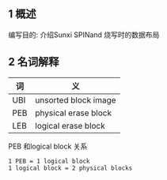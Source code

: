 ## 1 概述

编写目的: 介绍Sunxi SPINand 烧写时的数据布局



## 2 名词解释

| 词   | 义                   |
| ---- | -------------------- |
| UBI  | unsorted block image |
| PEB  | physical erase block |
| LEB  | logical erase block  |

PEB 和logical block 关系

```
1 PEB = 1 logical block
1 logical block = 2 physical blocks
```


